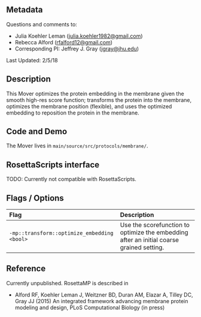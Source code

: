 ## Metadata

Questions and comments to:

- Julia Koehler Leman (julia.koehler1982@gmail.com)
- Rebecca Alford (rfalford12@gmail.com)
- Corresponding PI: Jeffrey J. Gray (jgray@jhu.edu)

Last Updated: 2/5/18

## Description

This Mover optimizes the protein embedding in the membrane given the smooth high-res score function; transforms the protein into the membrane, optimizes the membrane position (flexible), and uses the optimized embedding to reposition the protein in the membrane.

## Code and Demo

The Mover lives in `main/source/src/protocols/membrane/`.

## RosettaScripts interface

TODO: Currently not compatible with RosettaScripts. 

## Flags / Options

|**Flag**|**Description**|
|:-------|:--------------|
|`-mp::transform::optimize_embedding <bool>` | Use the scorefunction to optimize the embedding after an initial coarse grained setting. |

## Reference

Currently unpublished. RosettaMP is described in 

* Alford RF, Koehler Leman J, Weitzner BD, Duran AM, Elazar A, Tilley DC, Gray JJ (2015) An integrated framework advancing membrane protein modeling and design, PLoS Computational Biology (in press)
